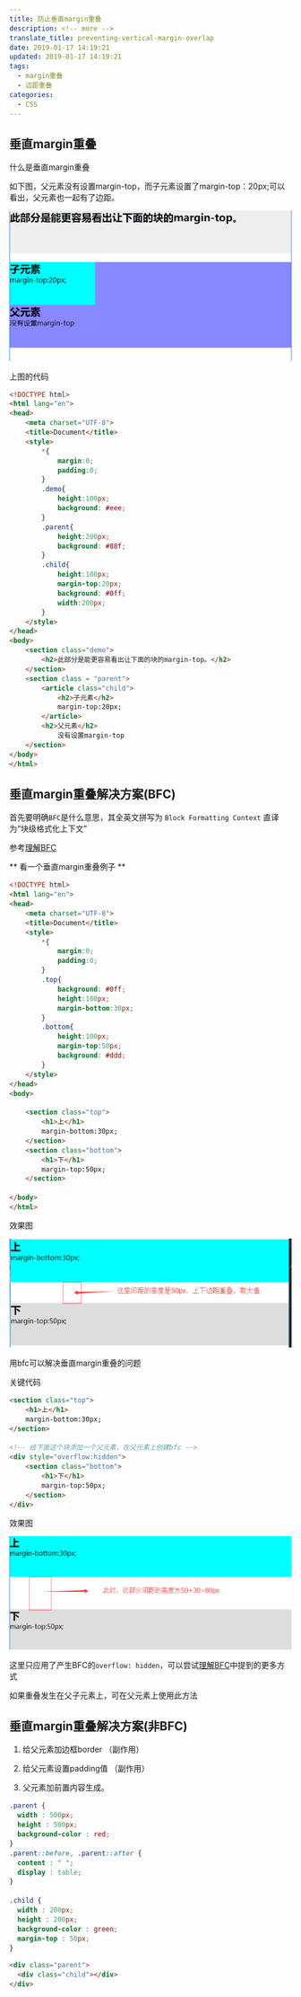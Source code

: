 ```yaml
---
title: 防止垂直margin重叠
description: <!-- more -->
translate_title: preventing-vertical-margin-overlap
date: 2019-01-17 14:19:21
updated: 2019-01-17 14:19:21
tags:
  - margin重叠
  - 边距重叠
categories:
  - CSS
---
```


## 垂直margin重叠
什么是垂直margin重叠

如下图，父元素没有设置margin-top，而子元素设置了margin-top：20px;可以看出，父元素也一起有了边距。

![012](/images/css/012.png)

上图的代码


``` html
<!DOCTYPE html>
<html lang="en">
<head>
    <meta charset="UTF-8">
    <title>Document</title>
    <style>
        *{
            margin:0;
            padding:0;
        }
        .demo{
            height:100px;
            background: #eee;
        }
        .parent{
            height:200px;
            background: #88f;
        }
        .child{
            height:100px;
            margin-top:20px;
            background: #0ff;
            width:200px;
        }
    </style>
</head>
<body>
    <section class="demo">
        <h2>此部分是能更容易看出让下面的块的margin-top。</h2>
    </section>
    <section class = "parent">
        <article class="child">
            <h2>子元素</h2>
            margin-top:20px;
        </article>
        <h2>父元素</h2>
            没有设置margin-top
    </section>
</body>
</html>
```
 
## 垂直margin重叠解决方案(BFC)

首先要明确`BFC`是什么意思，其全英文拼写为 `Block Formatting Context` 直译为“块级格式化上下文”

参考[理解BFC](../2019-01-08-understanding-bfc/)

** 看一个垂直margin重叠例子 **

``` html
<!DOCTYPE html>
<html lang="en">
<head>
    <meta charset="UTF-8">
    <title>Document</title>
    <style>
        *{
            margin:0;
            padding:0;
        }
        .top{
            background: #0ff;
            height:100px;
            margin-bottom:30px;
        }
        .bottom{
            height:100px;
            margin-top:50px;
            background: #ddd;
        }
    </style>
</head>
<body>

    <section class="top">
        <h1>上</h1>
        margin-bottom:30px;
    </section>
    <section class="bottom">
        <h1>下</h1>
        margin-top:50px;
    </section>

</body>
</html> 
```
 

效果图

![013](/images/css/013.png)

用bfc可以解决垂直margin重叠的问题

关键代码

``` html
<section class="top">
    <h1>上</h1>
    margin-bottom:30px;
</section>

<!-- 给下面这个块添加一个父元素，在父元素上创建bfc -->
<div style="overflow:hidden">
    <section class="bottom">
        <h1>下</h1>
        margin-top:50px;
    </section>
</div>
```

效果图

![014](/images/css/014.png)

这里只应用了产生BFC的`overflow: hidden`，可以尝试[理解BFC](../2019-01-08-understanding-bfc/)中提到的更多方式

如果重叠发生在父子元素上，可在父元素上使用此方法

## 垂直margin重叠解决方案(非BFC)

1. 给父元素加边框border （副作用）

2. 给父元素设置padding值  （副作用）

<!-- 3. 父元素添加 overflow: hidden （副作用）

4. 父元素添加 display: flex（推荐）

5. 父元素添加 display: table-cell -->

3. 父元素加前置内容生成。

``` css
.parent {
  width : 500px;
  height : 500px;
  background-color : red;       
}
.parent::before, .parent::after {
  content : " ";
  display : table;
}

.child {
  width : 200px;
  height : 200px;
  background-color : green;
  margin-top : 50px;
}
```

``` html
<div class="parent">
  <div class="child"></div> 
</div>
```
